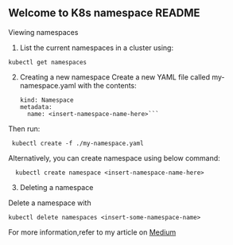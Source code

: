 ## Welcome to K8s namespace README
Viewing namespaces

1. List the current namespaces in a cluster using:

```kubectl get namespaces```

2. Creating a new namespace 
Create a new YAML file called my-namespace.yaml with the contents:

    ```apiVersion: v1
    kind: Namespace
    metadata:
      name: <insert-namespace-name-here>```
Then run:

   ``` kubectl create -f ./my-namespace.yaml```

Alternatively, you can create namespace using below command:

  ```  kubectl create namespace <insert-namespace-name-here>```
  
3. Deleting a namespace

Delete a namespace with

```kubectl delete namespaces <insert-some-namespace-name>```

For more information,refer to my article on [Medium](https://imoisharma.medium.com/namespaces-in-kubernetes-k8s-series-by-m-sharma-on-demand-part-2-65e455b846a0?source=your_stories_page-------------------------------------)
